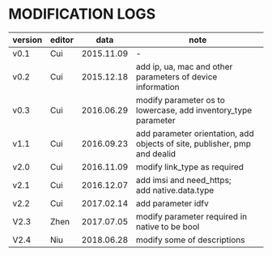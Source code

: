 # MODIFICATION LOGS

| version | editor | data       | note                                                                      |
| ------- | ------ | ---------- | ------------------------------------------------------------------------- |
| v0.1    | Cui    | 2015.11.09 | -                                                                         |
| v0.2    | Cui    | 2015.12.18 | add ip, ua, mac and other parameters of device information                |
| v0.3    | Cui    | 2016.06.29 | modify parameter os to lowercase, add inventory_type parameter            |
| v1.1    | Cui    | 2016.09.23 | add parameter orientation, add objects of site, publisher, pmp and dealid |
| v2.0    | Cui    | 2016.11.09 | modify link_type as required                                              |
| v2.1    | Cui    | 2016.12.07 | add imsi and need_https; <br>add native.data.type                         |
| v2.2    | Cui    | 2017.02.14 | add parameter idfv                                                        |
| V2.3    | Zhen   | 2017.07.05 | modify parameter required in native to be bool                            |
| V2.4    | Niu    | 2018.06.28 | modify some of descriptions                                               |